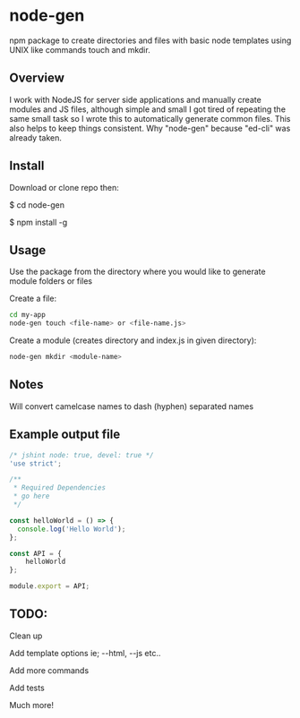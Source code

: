 # node-gen
npm package to create directories and files with basic node templates using UNIX like commands touch and mkdir.

## Overview
I work with NodeJS for server side applications and manually create modules and JS files, although simple and small I got tired of repeating the same small task so I wrote this to automatically generate common files.  This also helps to keep things consistent. Why "node-gen" because "ed-cli" was already taken.

## Install
Download or clone repo then:

$ cd node-gen

$ npm install -g

## Usage
Use the package from the directory where you would like to generate module folders or files

Create a file:

```sh
cd my-app
node-gen touch <file-name> or <file-name.js>
```

Create a module (creates directory and index.js in given directory):

```sh
node-gen mkdir <module-name>
```


## Notes
Will convert camelcase names to dash (hyphen) separated names

## Example output file
```javascript
/* jshint node: true, devel: true */
'use strict';

/**
 * Required Dependencies 
 * go here
 */

const helloWorld = () => {
  console.log('Hello World');  
};

const API = {
    helloWorld
};

module.export = API;
```

## TODO:
Clean up

Add template options ie; --html, --js etc..

Add more commands

Add tests

Much more!
